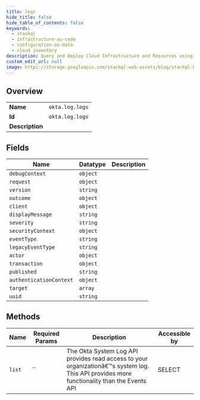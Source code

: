 ```yaml
---
title: logs
hide_title: false
hide_table_of_contents: false
keywords:
  - stackql
  - infrastructure-as-code
  - configuration-as-data
  - cloud inventory
description: Query and Deploy Cloud Infrastructure and Resources using SQL
custom_edit_url: null
image: https://storage.googleapis.com/stackql-web-assets/blog/stackql-blog-post-featured-image.png
---
```

  
    

## Overview
<table><tbody>
<tr><td><b>Name</b></td><td><code>okta.log.logs</code></td></tr>
<tr><td><b>Id</b></td><td><code>okta.log.logs</code></td></tr>
<tr><td><b>Description</b></td><td></td></tr>
</tbody></table>

## Fields
| Name | Datatype | Description |
| ---- | -------- | ----------- |
| `debugContext` | `object` |  |
| `request` | `object` |  |
| `version` | `string` |  |
| `outcome` | `object` |  |
| `client` | `object` |  |
| `displayMessage` | `string` |  |
| `severity` | `string` |  |
| `securityContext` | `object` |  |
| `eventType` | `string` |  |
| `legacyEventType` | `string` |  |
| `actor` | `object` |  |
| `transaction` | `object` |  |
| `published` | `string` |  |
| `authenticationContext` | `object` |  |
| `target` | `array` |  |
| `uuid` | `string` |  |
## Methods
| Name | Required Params | Description | Accessible by |
| ---- | --------------- | ----------- | ------------- |
| `list` | `` | The Okta System Log API provides read access to your organizationâ€™s system log. This API provides more functionality than the Events API | SELECT |
